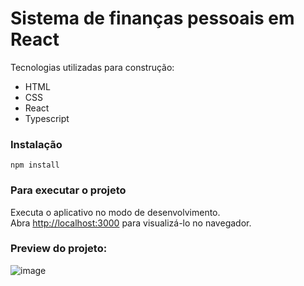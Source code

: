 # Sistema de finanças pessoais em React

Tecnologias utilizadas para construção:

- HTML 
- CSS
- React
- Typescript

### Instalação

`npm install`

### Para executar o projeto

Executa o aplicativo no modo de desenvolvimento.\
Abra [http://localhost:3000](http://localhost:3000) para visualizá-lo no navegador.

### Preview do projeto:
![image](https://user-images.githubusercontent.com/89668742/155558665-f2254f8e-f6b5-45a4-b90c-70414dba0923.png)
